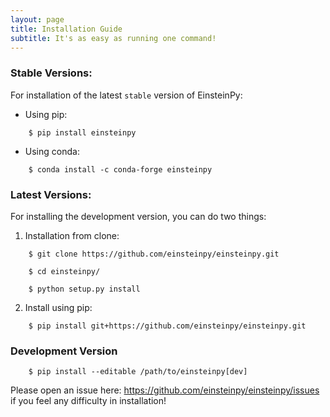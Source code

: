 ```yaml
---
layout: page
title: Installation Guide
subtitle: It's as easy as running one command!
---
```


### Stable Versions:

For installation of the latest `stable` version of EinsteinPy:

  - Using pip:
  ```
      $ pip install einsteinpy
  ```

  - Using conda:
  ```
      $ conda install -c conda-forge einsteinpy
  ```

### Latest Versions:

For installing the development version, you can do two things:

1) Installation from clone:

```
    $ git clone https://github.com/einsteinpy/einsteinpy.git

    $ cd einsteinpy/

    $ python setup.py install

```

2) Install using pip:

```
    $ pip install git+https://github.com/einsteinpy/einsteinpy.git
```

### Development Version

```
    $ pip install --editable /path/to/einsteinpy[dev]
```

Please open an issue here: https://github.com/einsteinpy/einsteinpy/issues
if you feel any difficulty in installation!
